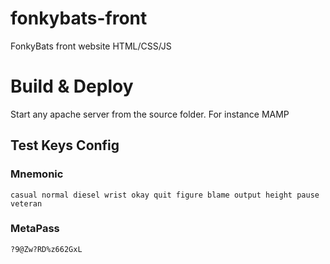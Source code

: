 # fonkybats-front
FonkyBats front website HTML/CSS/JS

# Build & Deploy
Start any apache server from the source folder. For instance MAMP

## Test Keys Config
### Mnemonic
```casual normal diesel wrist okay quit figure blame output height pause veteran```

### MetaPass
```?9@Zw?RD%z662GxL```